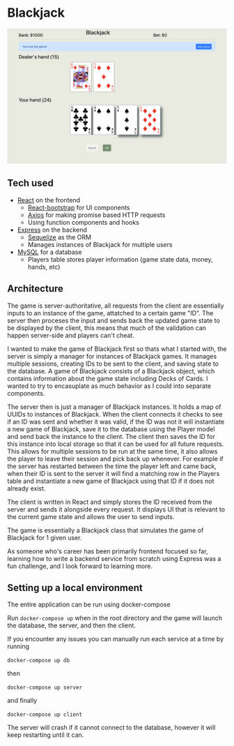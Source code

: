 # Blackjack

![Picture of the game's UI](Blackjack.png)

## Tech used

- [React](https://reactjs.org) on the frontend
  - [React-bootstrap](https://react-bootstrap.github.io) for UI components
  - [Axios](https://axios-http.com) for making promise based HTTP requests
  - Using function components and hooks
- [Express](http://expressjs.com) on the backend
  - [Sequelize](https://sequelize.org) as the ORM
  - Manages instances of Blackjack for multiple users
- [MySQL](https://www.mysql.com) for a database
  - Players table stores player information (game state data, money, hands, etc)

## Architecture

The game is server-authoritative, all requests from the client are essentially inputs to an instance of the game, attatched to a certain game "ID". The server then proceses the input and sends back the updated game state to be displayed by the client, this means that much of the validation can happen server-side and players can't cheat.

I wanted to make the game of Blackjack first so thats what I started with, the server is simply a manager for instances of Blackjack games. It manages multiple sessions, creating IDs to be sent to the client, and saving state to the database. A game of Blackjack consists of a Blackjack object, which contains information about the game state including Decks of Cards. I wanted to try to encasuplate as much behavior as I could into separate components.

The server then is just a manager of Blackjack instances. It holds a map of UUIDs to instances of Blackjack. When the client connects it checks to see if an ID was sent and whether it was valid, if the ID was not it will instantiate a new game of Blackjack, save it to the database using the Player model and send back the instance to the client. The client then saves the ID for this instance into local storage so that it can be used for all future requests. This allows for multiple sessions to be run at the same time, it also allows the player to leave their session and pick back up whenever. For example if the server has restarted between the time the player left and came back, when their ID is sent to the server it will find a matching row in the Players table and instantiate a new game of Blackjack using that ID if it does not already exist.

The client is written in React and simply stores the ID received from the server and sends it alongside every request. It displays UI that is relevant to the current game state and allows the user to send inputs.

The game is essentially a Blackjack class that simulates the game of Blackjack for 1 given user.

As someone who's career has been primarily frontend focused so far, learning how to write a backend service from scratch using Express was a fun challenge, and I look forward to learning more.

## Setting up a local environment

The entire application can be run using docker-compose

Run `docker-compose up` when in the root directory and the game will launch the database, the server, and then the client.

If you encounter any issues you can manually run each service at a time by running

`docker-compose up db`

then

`docker-compose up server`

and finally

`docker-compose up client`

The server will crash if it cannot connect to the database, however it will keep restarting until it can.
